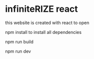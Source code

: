 # infiniteRIZE react
this website is created with react
to open 

npm install
to install all dependencies

npm run build


npm run dev
